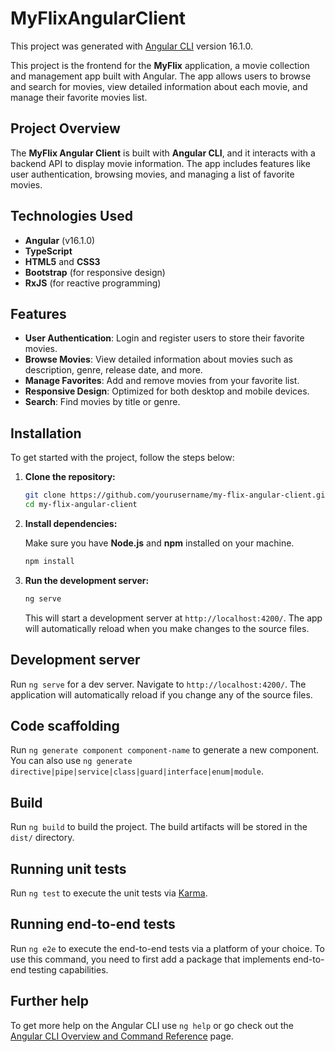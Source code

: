 # MyFlixAngularClient

This project was generated with [Angular CLI](https://github.com/angular/angular-cli) version 16.1.0.

This project is the frontend for the **MyFlix** application, a movie collection and management app built with Angular. The app allows users to browse and search for movies, view detailed information about each movie, and manage their favorite movies list.

## Project Overview

The **MyFlix Angular Client** is built with **Angular CLI**, and it interacts with a backend API to display movie information. The app includes features like user authentication, browsing movies, and managing a list of favorite movies.

## Technologies Used

- **Angular** (v16.1.0)
- **TypeScript**
- **HTML5** and **CSS3**
- **Bootstrap** (for responsive design)
- **RxJS** (for reactive programming)

## Features

- **User Authentication**: Login and register users to store their favorite movies.
- **Browse Movies**: View detailed information about movies such as description, genre, release date, and more.
- **Manage Favorites**: Add and remove movies from your favorite list.
- **Responsive Design**: Optimized for both desktop and mobile devices.
- **Search**: Find movies by title or genre.

## Installation

To get started with the project, follow the steps below:

1. **Clone the repository:**

    ```bash
    git clone https://github.com/yourusername/my-flix-angular-client.git
    cd my-flix-angular-client
    ```

2. **Install dependencies:**

    Make sure you have **Node.js** and **npm** installed on your machine.

    ```bash
    npm install
    ```

3. **Run the development server:**

    ```bash
    ng serve
    ```

    This will start a development server at `http://localhost:4200/`. The app will automatically reload when you make changes to the source files.


## Development server

Run `ng serve` for a dev server. Navigate to `http://localhost:4200/`. The application will automatically reload if you change any of the source files.

## Code scaffolding

Run `ng generate component component-name` to generate a new component. You can also use `ng generate directive|pipe|service|class|guard|interface|enum|module`.

## Build

Run `ng build` to build the project. The build artifacts will be stored in the `dist/` directory.

## Running unit tests

Run `ng test` to execute the unit tests via [Karma](https://karma-runner.github.io).

## Running end-to-end tests

Run `ng e2e` to execute the end-to-end tests via a platform of your choice. To use this command, you need to first add a package that implements end-to-end testing capabilities.

## Further help

To get more help on the Angular CLI use `ng help` or go check out the [Angular CLI Overview and Command Reference](https://angular.io/cli) page.
